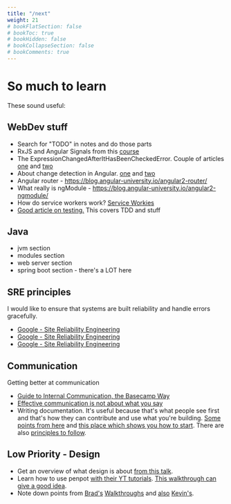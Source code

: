 ```yaml
---
title: "/next"
weight: 21
# bookFlatSection: false
# bookToc: true
# bookHidden: false
# bookCollapseSection: false
# bookComments: true
---
```

# So much to learn
These sound useful:

## WebDev stuff
* Search for "TODO" in notes and do those parts
* RxJS and Angular Signals from this [course](https://app.pluralsight.com/library/courses/rxjs-angular-signals-fundamentals/table-of-contents)
* The ExpressionChangedAfterItHasBeenCheckedError. Couple of articles [one](https://angularindepth.com/posts/1001/everything-you-need-to-know-about-the-expressionchangedafterithasbeencheckederror-error) and [two](https://angularindepth.com/posts/1514/deep-dive-into-the-infamous-expressionchangedafterithasbeencheckederror-in-angular)
* About change detection in Angular. [one](https://angularindepth.com/posts/1512/change-detection-and-component-trees-in-angular-applications) and [two](https://angularindepth.com/posts/1509/overview-of-angulars-change-detection-operations-in-ivy)
* Angular router - <https://blog.angular-university.io/angular2-router/>
* What really is ngModule - <https://blog.angular-university.io/angular2-ngmodule/>
* How do service workers work? [Service Workies](https://serviceworkies.com/)
* [Good article on testing.](https://www.freecodecamp.org/news/test-driven-development-tutorial-how-to-test-javascript-and-reactjs-app/) This covers TDD and stuff

## Java
* jvm section
* modules section
* web server section
* spring boot section - there's a LOT here

## SRE principles
I would like to ensure that systems are built reliability and handle
errors gracefully.
* [Google - Site Reliability Engineering](https://sre.google/sre-book/embracing-risk/)
* [Google - Site Reliability Engineering](https://sre.google/sre-book/eliminating-toil/)
* [Google - Site Reliability Engineering](https://sre.google/sre-book/simplicity/)

## Communication
Getting better at communication
* [Guide to Internal Communication, the Basecamp Way](https://basecamp.com/guides/how-we-communicate)
* [Effective communication is not about what you say](https://github.com/readme/guides/effective-communication)
* Writing documentation. It's useful because that's what people see first and that's how they can contribute
and use what you're building. [Some points from here](https://www.freecodecamp.org/news/how-to-write-good-documentation/) and [this place which shows you how to start](https://www.writethedocs.org/guide/writing/beginners-guide-to-docs/). There are also [principles to follow](https://www.writethedocs.org/guide/writing/docs-principles/).

## Low Priority - Design
* Get an overview of what design is about [from this talk](https://www.youtube.com/watch?v=FBUJYEQ7OGY).
* Learn how to use penpot [with their YT tutorials](https://www.youtube.com/watch?v=MpINco5nWw4&list=PLgcCPfOv5v57cJS0im5FYFwbsu6X5mkNq). [This walkthrough can give a good idea](https://www.youtube.com/watch?v=KUg3xIFWK_g).
* Note down points from [Brad's](https://www.youtube.com/watch?v=XsEnj-1hG2o) [Walkthroughs](https://www.youtube.com/watch?v=moBhzSC455o) and [also](https://www.youtube.com/watch?v=KYFwcIRx16g) [Kevin's](https://www.youtube.com/watch?v=RhLMEdiKuMg).
